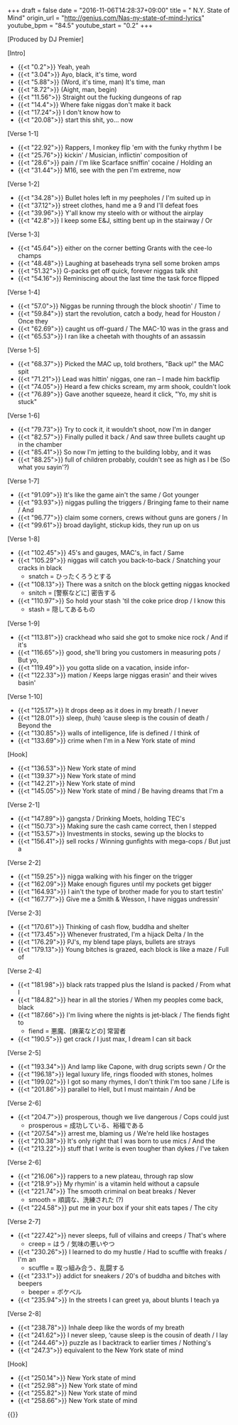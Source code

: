 +++
draft = false
date = "2016-11-06T14:28:37+09:00"
title = " N.Y. State of Mind"
origin_url = "http://genius.com/Nas-ny-state-of-mind-lyrics"
youtube_bpm = "84.5"
youtube_start = "0.2"
+++

[Produced by DJ Premier]  
  
[Intro]  

* {{<t "0.2">}} Yeah, yeah  
* {{<t "3.04">}} Ayo, black, it's time, word  
* {{<t "5.88">}} (Word, it's time, man) It's time, man  
* {{<t "8.72">}} (Aight, man, begin)  
* {{<t "11.56">}} Straight out the fucking dungeons of rap  
* {{<t "14.4">}} Where fake niggas don't make it back  
* {{<t "17.24">}} I don't know how to  
* {{<t "20.08">}} start this shit, yo... now
  
[Verse 1-1]  

* {{<t "22.92">}} Rappers, I monkey flip 'em with the funky rhythm I be  
* {{<t "25.76">}} kickin' / Musician, inflictin' composition of  
* {{<t "28.6">}} pain / I'm like Scarface sniffin' cocaine / Holding an
* {{<t "31.44">}} M16, see with the pen I'm extreme, now

[Verse 1-2]  

* {{<t "34.28">}} Bullet holes left in my peepholes / I'm suited up in  
* {{<t "37.12">}} street clothes, hand me a 9 and I'll defeat foes  
* {{<t "39.96">}} Y'all know my steelo with or without the airplay  
* {{<t "42.8">}} I keep some E&J, sitting bent up in the stairway / Or

[Verse 1-3]  

* {{<t "45.64">}} either on the corner betting Grants with the cee-lo champs  
* {{<t "48.48">}} Laughing at baseheads tryna sell some broken amps  
* {{<t "51.32">}} G-packs get off quick, forever niggas talk shit  
* {{<t "54.16">}} Reminiscing about the last time the task force flipped  

[Verse 1-4]  

* {{<t "57.0">}} Niggas be running through the block shootin' / Time to 
* {{<t "59.84">}} start the revolution, catch a body, head for Houston / Once they
* {{<t "62.69">}} caught us off-guard / The MAC-10 was in the grass and  
* {{<t "65.53">}} I ran like a cheetah with thoughts of an assassin  

[Verse 1-5]  

* {{<t "68.37">}} Picked the MAC up, told brothers, "Back up!" the MAC spit  
* {{<t "71.21">}} Lead was hittin' niggas, one ran – I made him backflip  
* {{<t "74.05">}} Heard a few chicks scream, my arm shook, couldn't look  
* {{<t "76.89">}} Gave another squeeze, heard it click, "Yo, my shit is stuck"  

[Verse 1-6]  

* {{<t "79.73">}} Try to cock it, it wouldn't shoot, now I'm in danger  
* {{<t "82.57">}} Finally pulled it back / And saw three bullets caught up in the chamber 
* {{<t "85.41">}} So now I'm jetting to the building lobby, and it was
* {{<t "88.25">}} full of children probably, couldn't see as high as I be  (So what you sayin'?)

[Verse 1-7]  

* {{<t "91.09">}} It's like the game ain't the same / Got younger
* {{<t "93.93">}} niggas pulling the triggers / Bringing fame to their name / And
* {{<t "96.77">}} claim some corners, crews without guns are goners / In 
* {{<t "99.61">}} broad daylight, stickup kids, they run up on us  

[Verse 1-8]  

* {{<t "102.45">}} 45's and gauges, MAC's, in fact / Same
* {{<t "105.29">}} niggas will catch you back-to-back / Snatching your cracks in black  
    * snatch = ひったくろうとする
* {{<t "108.13">}} There was a snitch on the block getting niggas knocked  
    * snitch = [警察などに] 密告する
* {{<t "110.97">}} So hold your stash 'til the coke price drop / I know this 
    * stash = 隠してあるもの

[Verse 1-9]  

* {{<t "113.81">}} crackhead who said she got to smoke nice rock / And if it's
* {{<t "116.65">}} good, she'll bring you customers in measuring pots / But yo, 
* {{<t "119.49">}} you gotta slide on a vacation, inside infor-
* {{<t "122.33">}} mation / Keeps large niggas erasin' and their wives basin'  

[Verse 1-10]  

* {{<t "125.17">}} It drops deep as it does in my breath / I never
* {{<t "128.01">}} sleep, (huh) ‘cause sleep is the cousin of death / Beyond the 
* {{<t "130.85">}} walls of intelligence, life is defined / I think of
* {{<t "133.69">}} crime when I'm in a New York state of mind  
  
[Hook]  

* {{<t "136.53">}} New York state of mind  
* {{<t "139.37">}} New York state of mind
* {{<t "142.21">}} New York state of mind  
* {{<t "145.05">}} New York state of mind / Be having dreams that I'm a 

[Verse 2-1]  

* {{<t "147.89">}} gangsta / Drinking Moets, holding TEC's  
* {{<t "150.73">}} Making sure the cash came correct, then I stepped  
* {{<t "153.57">}} Investments in stocks, sewing up the blocks to  
* {{<t "156.41">}} sell rocks / Winning gunfights with mega-cops / But just a

[Verse 2-2]  

* {{<t "159.25">}} nigga walking with his finger on the trigger  
* {{<t "162.09">}} Make enough figures until my pockets get bigger   
* {{<t "164.93">}} I ain't the type of brother made for you to start testin'  
* {{<t "167.77">}} Give me a Smith & Wesson, I have niggas undressin'  

[Verse 2-3]  

* {{<t "170.61">}} Thinking of cash flow, buddha and shelter  
* {{<t "173.45">}} Whenever frustrated, I'm a hijack Delta / In the  
* {{<t "176.29">}} PJ's, my blend tape plays, bullets are strays  
* {{<t "179.13">}} Young bitches is grazed, each block is like a maze / Full of  

[Verse 2-4]  

* {{<t "181.98">}} black rats trapped plus the Island is packed / From what I  
* {{<t "184.82">}} hear in all the stories / When my peoples come back, black  
* {{<t "187.66">}} I'm living where the nights is jet-black / The fiends fight to  
    * fiend = 悪魔、[麻薬などの] 常習者
* {{<t "190.5">}} get crack / I just max, I dream I can sit back  

[Verse 2-5]  

* {{<t "193.34">}} And lamp like Capone, with drug scripts sewn / Or the  
* {{<t "196.18">}} legal luxury life, rings flooded with stones, holmes  
* {{<t "199.02">}} I got so many rhymes, I don't think I'm too sane / Life is
* {{<t "201.86">}} parallel to Hell, but I must maintain / And be

[Verse 2-6]  

* {{<t "204.7">}} prosperous, though we live dangerous / Cops could just  
    * prosperous = 成功している、裕福である
* {{<t "207.54">}} arrest me, blaming us / We're held like hostages  
* {{<t "210.38">}} It's only right that I was born to use mics / And the  
* {{<t "213.22">}} stuff that I write is even tougher than dykes / I've taken

[Verse 2-6]  

* {{<t "216.06">}} rappers to a new plateau, through rap slow  
* {{<t "218.9">}} My rhymin' is a vitamin held without a capsule  
* {{<t "221.74">}} The smooth criminal on beat breaks / Never  
    * smooth = 順調な、洗練された (?)
* {{<t "224.58">}} put me in your box if your shit eats tapes / The city

[Verse 2-7]  

* {{<t "227.42">}} never sleeps, full of villains and creeps / That's where 
   * creep = はう / 気味の悪いやつ
* {{<t "230.26">}} I learned to do my hustle / Had to scuffle with freaks / I'm an 
   * scuffle = 取っ組み合う、乱闘する
* {{<t "233.1">}} addict for sneakers  / 20's of buddha and bitches with beepers  
   * beeper = ポケベル
* {{<t "235.94">}} In the streets I can greet ya, about blunts I teach ya  

[Verse 2-8]  

* {{<t "238.78">}} Inhale deep like the words of my breath  
* {{<t "241.62">}} I never sleep, ‘cause sleep is the cousin of death / I lay  
* {{<t "244.46">}} puzzle as I backtrack to earlier times / Nothing's  
* {{<t "247.3">}} equivalent to the New York state of mind  
  
[Hook]  

* {{<t "250.14">}} New York state of mind  
* {{<t "252.98">}} New York state of mind
* {{<t "255.82">}} New York state of mind  
* {{<t "258.66">}} New York state of mind

{{<y UKjj4hk0pV4>}}
